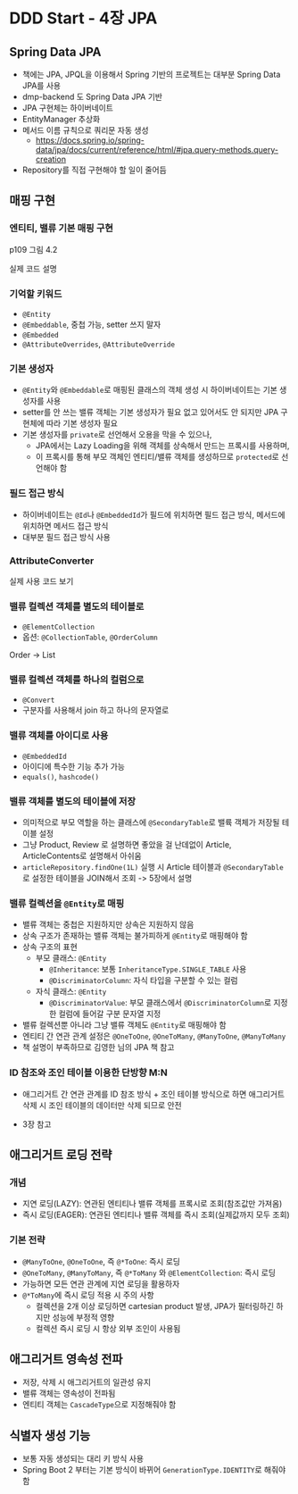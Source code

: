 # DDD Start - 4장 JPA

## Spring Data JPA

- 책에는 JPA, JPQL을 이용해서 Spring 기반의 프로젝트는 대부분 Spring Data JPA를 사용
- dmp-backend 도 Spring Data JPA 기반
- JPA 구현체는 하이버네이트
- EntityManager 추상화
- 메서드 이름 규칙으로 쿼리문 자동 생성
  - https://docs.spring.io/spring-data/jpa/docs/current/reference/html/#jpa.query-methods.query-creation
- Repository를 직접 구현해야 할 일이 줄어듬

## 매핑 구현

### 엔티티, 밸류 기본 매핑 구현

p109 그림 4.2

실제 코드 설명

### 기억할 키워드

- `@Entity`
- `@Embeddable`, 중첩 가능, setter 쓰지 말자
- `@Embedded`
- `@AttributeOverrides`, `@AttributeOverride`

### 기본 생성자

- `@Entity`와 `@Embeddable`로 매핑된 클래스의 객체 생성 시 하이버네이트는 기본 생성자를 사용
- setter를 안 쓰는 밸류 객체는 기본 생성자가 필요 없고 있어서도 안 되지만 JPA 구현체에 따라 기본 생성자 필요
- 기본 생성자를 `private`로 선언해서 오용을 막을 수 있으나, 
  - JPA에서는 Lazy Loading을 위해 객체를 상속해서 만드는 프록시를 사용하며,
  - 이 프록시를 통해 부모 객체인 엔티티/밸류 객체를 생성하므로 `protected`로 선언해야 함

### 필드 접근 방식

- 하이버네이트는 `@Id`나 `@EmbeddedId`가 필드에 위치하면 필드 접근 방식, 메서드에 위치하면 메서드 접근 방식
- 대부분 필드 접근 방식 사용

### AttributeConverter

실제 사용 코드 보기

### 밸류 컬렉션 객체를 별도의 테이블로

- `@ElementCollection`
- 옵션: `@CollectionTable`, `@OrderColumn`

Order -> List<OrderItem>

### 밸류 컬렉션 객체를 하나의 컬럼으로

- `@Convert`
- 구분자를 사용해서 join 하고 하나의 문자열로

### 밸류 객체를 아이디로 사용

- `@EmbeddedId`
- 아이디에 특수한 기능 추가 가능
- `equals()`, `hashcode()`

### 밸류 객체를 별도의 테이블에 저장

- 의미적으로 부모 역할을 하는 클래스에 `@SecondaryTable`로 밸륙 객체가 저장될 테이블 설정
- 그냥 Product, Review 로 설명하면 좋았을 걸 난데없이 Article, ArticleContents로 설명해서 아쉬움
- `articleRepository.findOne(1L)` 실행 시 Article 테이블과 `@SecondaryTable`로 설정한 테이블을 JOIN해서 조회 -> 5장에서 설명

### 밸류 컬렉션을 `@Entity`로 매핑

- 밸류 객체는 중첩은 지원하지만 상속은 지원하지 않음
- 상속 구조가 존재하는 밸류 객체는 불가피하게 `@Entity`로 매핑해야 함
- 상속 구조의 표현
  - 부모 클래스: `@Entity`
    - `@Inheritance`: 보통 `InheritanceType.SINGLE_TABLE` 사용
    - `@DiscriminatorColumn`: 자식 타입을 구분할 수 있는 컬럼
  - 자식 클래스: `@Entity`
    - `@DiscriminatorValue`: 부모 클래스에서 `@DiscriminatorColumn`로 지정한 컬럼에 들어갈 구분 문자열 지정
- 밸류 컬렉션뿐 아니라 그냥 밸류 객체도 `@Entity`로 매핑해야 함
- 엔티티 간 연관 관계 설정은 `@OneToOne`, `@OneToMany`, `@ManyToOne`, `@ManyToMany`
- 책 설명이 부족하므로 김영한 님의 JPA 책 참고

### ID 참조와 조인 테이블 이용한 단방향 M:N

- 애그리거트 간 연관 관계를 ID 참조 방식 + 조인 테이블 방식으로 하면 애그리거트 삭제 시 조인 테이블의 데이터만 삭제 되므로 안전

- 3장 참고

## 애그리거트 로딩 전략

### 개념

- 지연 로딩(LAZY): 연관된 엔티티나 밸류 객체를 프록시로 조회(참조값만 가져옴)
- 즉시 로딩(EAGER): 연관된 엔티티나 밸류 객체를 즉시 조회(실제값까지 모두 조회)

### 기본 전략

- `@ManyToOne`, `@OneToOne`, 즉 `@*ToOne`: 즉시 로딩
- `@OneToMany`, `@ManyToMany`, 즉 `@*ToMany` 와 `@ElementCollection`: 즉시 로딩
- 가능하면 모든 연관 관계에 지연 로딩을 활용하자
- `@*ToMany`에 즉시 로딩 적용 시 주의 사항
  - 컬렉션을 2개 이상 로딩하면 cartesian product 발생, JPA가 필터링하긴 하지만 성능에 부정적 영향
  - 컬렉션 즉시 로딩 시 항상 외부 조인이 사용됨


## 애그리거트 영속성 전파

- 저장, 삭제 시 애그리거트의 일관성 유지
- 밸류 객체는 영속성이 전파됨
- 엔티티 객체는 `CascadeType`으로 지정해줘야 함

## 식별자 생성 기능

- 보통 자동 생성되는 대리 키 방식 사용
- Spring Boot 2 부터는 기본 방식이 바뀌어 `GenerationType.IDENTITY`로 해줘야 함
